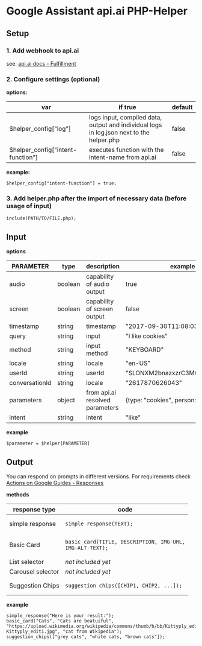# Google Assistant api.ai PHP-Helper


## Setup

### 1. Add webhook to api.ai

see: [api.ai docs - Fulfillment](https://api.ai/docs/fulfillment)

### 2. Configure settings (optional)

**options:**

| var                   | if true | default |
| --------------------- | ------- | ------- |
| $helper_config["log"] | logs input, compiled data, output and individual logs in log.json next to the helper.php | false |
| $helper_config["intent-function"] | executes function with the intent-name from api.ai | false |

**example:**
<pre><code>$helper_config["intent-function"] = true;</code></pre>

### 3. Add helper.php after the import of necessary data (before usage of input)
<pre><code>include(PATH/TO/FILE.php);</code></pre>

## Input

**options**

| PARAMETER      | type    | description                     | example                        |
| -------------- | ------- | ------------------------------- | ------------------------------ |
| audio          | boolean | capability of audio output      | true                           |
| screen         | boolean | capability of screen output     | false                          |
| timestamp      | string  | timestamp                       | "2017-09-30T11:08:03.526Z"     |
| query          | string  | input                           | "I like cookies"               |
| method         | string  | input method                    | "KEYBOARD"                     |
| locale         | string  | locale                          | "en-US"                        |
| userId         | string  | userId                          | "SLONXM2bnazxzrC3MQMr5nU7xeF9" |
| conversationId | string  | locale                          | "2617870626043"                |
| parameters     | object  | from api.ai resolved parameters | {type: "cookies", person: "I"} |
| intent         | string  | intent                          | "like"                         |

**example**

<pre><code>$parameter = $helper[PARAMETER]</code></pre>

## Output

You can respond on prompts in different versions. For requirements check [Actions on Google Guides - Responses](https://developers.google.com/actions/assistant/responses)

**methods**

| response type     | code                                                                           | 
| ----------------- | ------------------------------------------------------------------------------ |
| simple response   | <pre><code>simple_response(TEXT);</code></pre>                                 |
| Basic Card        | <pre><code>basic_card(TITLE, DESCRIPTION, IMG-URL, IMG-ALT-TEXT);</code></pre> |
| List selector     | *not included yet*                                                             |
| Carousel selector | *not included yet*                                                             |
| Suggestion Chips  | <pre><code>suggestion_chips([CHIP1, CHIP2, ...]);</code></pre>                 |

**example**

<pre><code>simple_response("Here is your result:");
basic_card("Cats", "Cats are beatuiful", "https://upload.wikimedia.org/wikipedia/commons/thumb/b/bb/Kittyply_edit1.jpg/220px-Kittyply_edit1.jpg", "cat from Wikipedia");
suggestion_chips(["grey cats", "white cats, "brown cats"]);
</code></pre>
